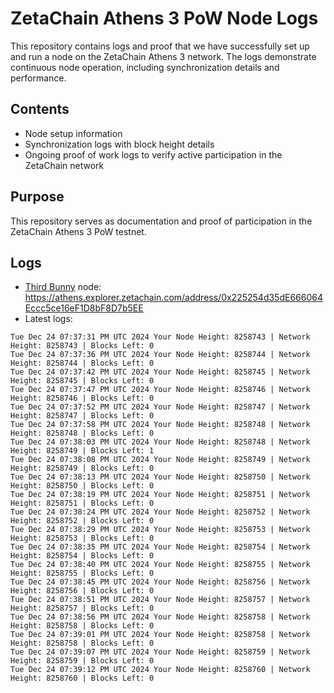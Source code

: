 # ZetaChain Athens 3 PoW Node Logs
This repository contains logs and proof that we have successfully set up and run a node on the ZetaChain Athens 3 network. The logs demonstrate continuous node operation, including synchronization details and performance.

## Contents
- Node setup information
- Synchronization logs with block height details
- Ongoing proof of work logs to verify active participation in the ZetaChain network

## Purpose
This repository serves as documentation and proof of participation in the ZetaChain Athens 3 PoW testnet.

## Logs

- [Third Bunny](https://thirdbunny.xyz/) node: https://athens.explorer.zetachain.com/address/0x225254d35dE666064Eccc5ce16eF1D8bF8D7b5EE
- Latest logs:
```
Tue Dec 24 07:37:31 PM UTC 2024 Your Node Height: 8258743 | Network Height: 8258743 | Blocks Left: 0
Tue Dec 24 07:37:36 PM UTC 2024 Your Node Height: 8258744 | Network Height: 8258744 | Blocks Left: 0
Tue Dec 24 07:37:42 PM UTC 2024 Your Node Height: 8258745 | Network Height: 8258745 | Blocks Left: 0
Tue Dec 24 07:37:47 PM UTC 2024 Your Node Height: 8258746 | Network Height: 8258746 | Blocks Left: 0
Tue Dec 24 07:37:52 PM UTC 2024 Your Node Height: 8258747 | Network Height: 8258747 | Blocks Left: 0
Tue Dec 24 07:37:58 PM UTC 2024 Your Node Height: 8258748 | Network Height: 8258748 | Blocks Left: 0
Tue Dec 24 07:38:03 PM UTC 2024 Your Node Height: 8258748 | Network Height: 8258749 | Blocks Left: 1
Tue Dec 24 07:38:08 PM UTC 2024 Your Node Height: 8258749 | Network Height: 8258749 | Blocks Left: 0
Tue Dec 24 07:38:13 PM UTC 2024 Your Node Height: 8258750 | Network Height: 8258750 | Blocks Left: 0
Tue Dec 24 07:38:19 PM UTC 2024 Your Node Height: 8258751 | Network Height: 8258751 | Blocks Left: 0
Tue Dec 24 07:38:24 PM UTC 2024 Your Node Height: 8258752 | Network Height: 8258752 | Blocks Left: 0
Tue Dec 24 07:38:29 PM UTC 2024 Your Node Height: 8258753 | Network Height: 8258753 | Blocks Left: 0
Tue Dec 24 07:38:35 PM UTC 2024 Your Node Height: 8258754 | Network Height: 8258754 | Blocks Left: 0
Tue Dec 24 07:38:40 PM UTC 2024 Your Node Height: 8258755 | Network Height: 8258755 | Blocks Left: 0
Tue Dec 24 07:38:45 PM UTC 2024 Your Node Height: 8258756 | Network Height: 8258756 | Blocks Left: 0
Tue Dec 24 07:38:51 PM UTC 2024 Your Node Height: 8258757 | Network Height: 8258757 | Blocks Left: 0
Tue Dec 24 07:38:56 PM UTC 2024 Your Node Height: 8258758 | Network Height: 8258758 | Blocks Left: 0
Tue Dec 24 07:39:01 PM UTC 2024 Your Node Height: 8258758 | Network Height: 8258758 | Blocks Left: 0
Tue Dec 24 07:39:07 PM UTC 2024 Your Node Height: 8258759 | Network Height: 8258759 | Blocks Left: 0
Tue Dec 24 07:39:12 PM UTC 2024 Your Node Height: 8258760 | Network Height: 8258760 | Blocks Left: 0
```
